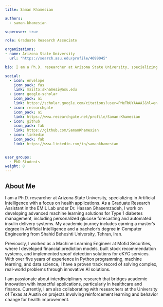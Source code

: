 ```yaml
---
title: Saman Khamesian

authors:
  - saman-khamesian

superuser: true

role: Graduate Research Associate

organizations:
- name: Arizona State University
  url: "https://search.asu.edu/profile/4699045"

bio: I am a Ph.D. researcher at Arizona State University, specializing in Artificial Intelligence with a focus on health applications. As a Graduate Research Assistant in the EMIL Lab under Dr. Hassan Ghasemzadeh, I work on developing advanced machine learning solutions for Type 1 diabetes management, including personalized glucose forecasting and automated insulin delivery systems.

social:
  - icon: envelope
    icon_pack: fas
    link: mailto:skhamesi@asu.edu
  - icon: google-scholar
    icon_pack: ai
    link: https://scholar.google.com/citations?user=PMeTbUYAAAAJ&hl=en
  - icon: researchgate
    icon_pack: ai
    link: https://www.researchgate.net/profile/Saman-Khamesian
  - icon: github
    icon_pack: fab
    link: https://github.com/SamanKhamesian
  - icon: linkedin
    icon_pack: fab
    link: https://www.linkedin.com/in/samankhamesian
  

user_groups:
  - PhD Students
weight: 8
---
```

## About Me

I am a Ph.D. researcher at Arizona State University, specializing in Artificial Intelligence with a focus on health applications. As a Graduate Research Assistant in the EMIL Lab under Dr. Hassan Ghasemzadeh, I work on developing advanced machine learning solutions for Type 1 diabetes management, including personalized glucose forecasting and automated insulin delivery systems. My academic journey includes earning a master’s degree in Artificial Intelligence and a bachelor’s degree in Computer Engineering from Shahid Beheshti University, Tehran, Iran.

Previously, I worked as a Machine Learning Engineer at Mofid Securities, where I developed financial prediction models, built stock recommendation systems, and implemented spoof detection solutions for eKYC services. With over five years of experience in Python programming, machine learning, and data science, I have a proven track record of solving complex, real-world problems through innovative AI solutions.

I am passionate about interdisciplinary research that bridges academic innovation with impactful applications, particularly in healthcare and finance. Currently, I am also collaborating with researchers at the University of Texas at Austin on projects involving reinforcement learning and behavior change for health improvement.

